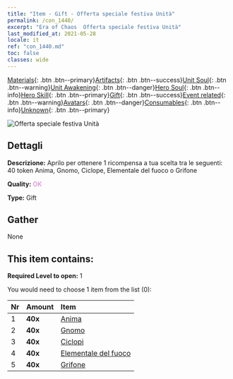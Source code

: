 ```yaml
---
title: "Item - Gift - Offerta speciale festiva Unità"
permalink: /con_1440/
excerpt: "Era of Chaos  Offerta speciale festiva Unità"
last_modified_at: 2021-05-28
locale: it
ref: "con_1440.md"
toc: false
classes: wide
---
```

 [Materials](/ItemsIT/){: .btn .btn--primary}[Artifacts](/ItemsIT/Artifacts/){: .btn .btn--success}[Unit Soul](/ItemsIT/UnitSoul/){: .btn .btn--warning}[Unit Awakening](/ItemsIT/UnitAwakening/){: .btn .btn--danger}[Hero Soul](/ItemsIT/HeroSoul/){: .btn .btn--info}[Hero Skill](/ItemsIT/HeroSkill/){: .btn .btn--primary}[Gift](/ItemsIT/Gift/){: .btn .btn--success}[Event related](/ItemsIT/Events/){: .btn .btn--warning}[Avatars](/ItemsIT/Avatars/){: .btn .btn--danger}[Consumables](/ItemsIT/Consumables/){: .btn .btn--info}[Unknown](/ItemsIT/Unknown/){: .btn .btn--primary}

 ![Offerta speciale festiva Unità](/images/t/i_907054.png)

## Dettagli
 **Descrizione:** Aprilo per ottenere 1 ricompensa a tua scelta tra le seguenti: 40 token Anima, Gnomo, Ciclope, Elementale del fuoco o Grifone

 **Quality:** <span style="color: #DA70D6">OK</span>

 **Type:** Gift

## Gather

  None

## This item contains:

 **Required Level to open:** 1

 You would need to choose 1 item from the list (0):

  | Nr | Amount |     Item    |
  |:---|:-------|:------------|
  | 1 |  **40x** | [Anima](/ItemsIT/unt_210/) |  | 
  | 2 |  **40x** | [Gnomo](/ItemsIT/unt_200/) |  | 
  | 3 |  **40x** | [Ciclopi](/ItemsIT/unt_222/) |  | 
  | 4 |  **40x** | [Elementale del fuoco](/ItemsIT/unt_265/) |  | 
  | 5 |  **40x** | [Grifone](/ItemsIT/unt_192/) |  | 
